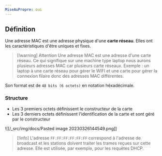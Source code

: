 ```yaml
---
MiseAuPropre: oui
---
```


## Définition
Une adresse MAC est une adresse physique d'une **carte réseau**. Elles ont les caractéristiques d'être uniques et fixes.

>[!warning] Attention
>Une adresse MAC est une adresse d'une carte réseau. Ce qui signifique sur une machine type laptop nous aurons plusieurs adresses MAC car plusieurs carte réseaux.
>Exemple : un laptop à une carte réseau pour gérer le WIFI et une carte pour gérer la connexion filaire donc des adresses MAC différentes.

Son format est de `48 bits (6 octets)` en notation héxadécimale.

### Structure
- Les 3 premiers octets définissent le constructeur de la carte
- Les 3 derniers octets définissent l'identification de la carte et sont géré par le constructeur

![[/_src/img/docs/Pasted image 20230326144549.png]]

> [!info]
> L'adresse `FF:FF:FF:FF:FF:FF` correspond à l'adresse de broadcast et les stations doivent traiter les trames reçues sur cette adresse. Elle est utilisée, par exemple, pour les requêtes DHCP.

